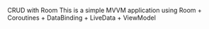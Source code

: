 CRUD with Room
This is a simple MVVM application using Room + Coroutines + DataBinding + LiveData + ViewModel
